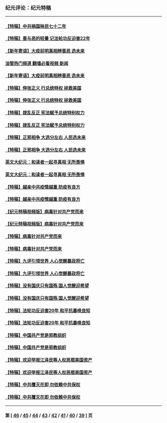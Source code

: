 ### 纪元评论：纪元特稿
---
#### [【特稿】中共祸国殃民七十二年](../../pages/nsc424/n13272607.md?01210330) 
#### [【特稿】善与恶的较量 记法轮功反迫害22年](../../pages/nsc424/n13086597.md?01210330) 
#### [【新年寄语】大疫前明真相辨善恶 选未来](../../pages/nsc424/n12660855.md?01210330) 
#### [油管热门频道 翻墙必看视频 新闻](ok?01210330)
#### [【新年寄语】大疫前明真相辨善恶 选未来](../../pages/nsc424/n12660855.md?01210330) 
#### [【特稿】伸张正义 行总统特权 拯救美国](../../pages/nsc424/n12616806.md?01210330) 
#### [【特稿】伸张正义 行总统特权 拯救美国](../../pages/nsc424/n12616806.md?01210330) 
#### [【特稿】拨乱反正 宪法赋予总统特别权力](../../pages/nsc424/n12598306.md?01210330) 
#### [【特稿】拨乱反正 宪法赋予总统特别权力](../../pages/nsc424/n12598306.md?01210330) 
#### [【特稿】正邪相争 大选分左右 人民选未来](../../pages/nsc424/n12545208.md?01210330) 
#### [【特稿】正邪相争 大选分左右 人民选未来](../../pages/nsc424/n12545208.md?01210330) 
#### [英文大纪元：和读者一起寻真相 无所畏惧](../../pages/nsc424/n12542027.md?01210330) 
#### [英文大纪元：和读者一起寻真相 无所畏惧](../../pages/nsc424/n12542027.md?01210330) 
#### [【特稿】越亲中共疫情越重 防疫有良方](../../pages/nsc424/n12042989.md?01210330) 
#### [【特稿】越亲中共疫情越重 防疫有良方](../../pages/nsc424/n12042989.md?01210330) 
#### [【纪元特稿视频版】病毒针对共产党而来](../../pages/nsc424/n11977328.md?01210330) 
#### [【纪元特稿视频版】病毒针对共产党而来](../../pages/nsc424/n11977328.md?01210330) 
#### [【特稿】病毒针对共产党而来](../../pages/nsc424/n11928818.md?01210330) 
#### [【特稿】病毒针对共产党而来](../../pages/nsc424/n11928818.md?01210330) 
#### [【特稿】九评引领世界 人心觉醒暴政将亡](../../pages/nsc424/n11660496.md?01210330) 
#### [【特稿】九评引领世界 人心觉醒暴政将亡](../../pages/nsc424/n11660496.md?01210330) 
#### [【特稿】没有国庆只有国殇 国人觉醒迎希望](../../pages/nsc424/n11549354.md?01210330) 
#### [【特稿】没有国庆只有国殇 国人觉醒迎希望](../../pages/nsc424/n11549354.md?01210330) 
#### [【特稿】法轮功反迫害20年 和平抗暴唤良知](../../pages/nsc424/n11389135.md?01210330) 
#### [【特稿】法轮功反迫害20年 和平抗暴唤良知](../../pages/nsc424/n11389135.md?01210330) 
#### [【特稿】中国共产党是邪教组织](../../pages/nsc424/n11355551.md?01210330) 
#### [【特稿】中国共产党是邪教组织](../../pages/nsc424/n11355551.md?01210330) 
#### [【特稿】欢迎举报江泽民等人权恶棍美国资产](../../pages/nsc424/n11303040.md?01210330) 
#### [【特稿】欢迎举报江泽民等人权恶棍美国资产](../../pages/nsc424/n11303040.md?01210330) 
#### [【特稿】中共覆灭在即 勿依赖中共保权](../../pages/nsc424/n11278510.md?01210330) 
#### [【特稿】中共覆灭在即 勿依赖中共保权](../../pages/nsc424/n11278510.md?01210330) 

---
#### 第 [ [46](./46.md?01210330) / [45](./45.md?01210330) / [44](./44.md?01210330) / [43](./43.md?01210330) / [42](./42.md?01210330) / [41](./41.md?01210330) / [40](./40.md?01210330) / [39](./39.md?01210330) ] 页
